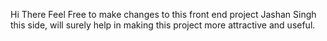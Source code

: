 Hi There
Feel Free to make changes to this front end project
Jashan Singh this side, will surely help in making this project more attractive and useful.

